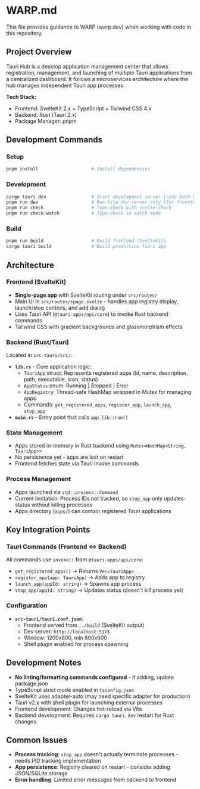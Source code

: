 # WARP.md

This file provides guidance to WARP (warp.dev) when working with code in this repository.

## Project Overview

Tauri Hub is a desktop application management center that allows registration, management, and launching of multiple Tauri applications from a centralized dashboard. It follows a microservices architecture where the hub manages independent Tauri app processes.

**Tech Stack:**
- Frontend: SvelteKit 2.x + TypeScript + Tailwind CSS 4.x
- Backend: Rust (Tauri 2.x)
- Package Manager: pnpm

## Development Commands

### Setup
```bash
pnpm install                    # Install dependencies
```

### Development
```bash
cargo tauri dev                 # Start development server (runs both Vite + Tauri)
pnpm run dev                    # Run Vite dev server only (for frontend testing)
pnpm run check                  # Type-check with svelte-check
pnpm run check:watch            # Type-check in watch mode
```

### Build
```bash
pnpm run build                  # Build frontend (SvelteKit)
cargo tauri build               # Build production Tauri app
```

## Architecture

### Frontend (SvelteKit)
- **Single-page app** with SvelteKit routing under `src/routes/`
- Main UI in `src/routes/+page.svelte` - handles app registry display, launch/stop controls, and add dialog
- Uses Tauri API (`@tauri-apps/api/core`) to invoke Rust backend commands
- Tailwind CSS with gradient backgrounds and glassmorphism effects

### Backend (Rust/Tauri)
Located in `src-tauri/src/`:
- **`lib.rs`** - Core application logic:
  - `TauriApp` struct: Represents registered apps (id, name, description, path, executable, icon, status)
  - `AppStatus` enum: Running | Stopped | Error
  - `AppRegistry`: Thread-safe HashMap wrapped in Mutex for managing apps
  - Commands: `get_registered_apps`, `register_app`, `launch_app`, `stop_app`
- **`main.rs`** - Entry point that calls `app_lib::run()`

### State Management
- Apps stored in-memory in Rust backend using `Mutex<HashMap<String, TauriApp>>`
- No persistence yet - apps are lost on restart
- Frontend fetches state via Tauri invoke commands

### Process Management
- Apps launched via `std::process::Command`
- Current limitation: Process IDs not tracked, so `stop_app` only updates status without killing processes
- Apps directory (`apps/`) can contain registered Tauri applications

## Key Integration Points

### Tauri Commands (Frontend ↔ Backend)
All commands use `invoke()` from `@tauri-apps/api/core`:
- `get_registered_apps()` → Returns `Vec<TauriApp>`
- `register_app(app: TauriApp)` → Adds app to registry
- `launch_app(appId: string)` → Spawns app process
- `stop_app(appId: string)` → Updates status (doesn't kill process yet)

### Configuration
- **`src-tauri/tauri.conf.json`**: 
  - Frontend served from `../build` (SvelteKit output)
  - Dev server: `http://localhost:5173`
  - Window: 1200x800, min 800x600
  - Shell plugin enabled for process spawning

## Development Notes

- **No linting/formatting commands configured** - if adding, update package.json
- TypeScript strict mode enabled in `tsconfig.json`
- SvelteKit uses adapter-auto (may need specific adapter for production)
- Tauri v2.x with shell plugin for launching external processes
- Frontend development: Changes hot-reload via Vite
- Backend development: Requires `cargo tauri dev` restart for Rust changes

## Common Issues

- **Process tracking**: `stop_app` doesn't actually terminate processes - needs PID tracking implementation
- **App persistence**: Registry cleared on restart - consider adding JSON/SQLite storage
- **Error handling**: Limited error messages from backend to frontend
